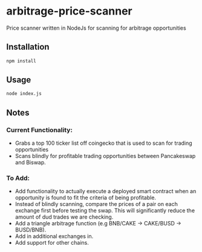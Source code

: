 # arbitrage-price-scanner

Price scanner written in NodeJs for scanning for arbitrage opportunities

## Installation

```bash
npm install
```

## Usage
```bash
node index.js
```

## Notes

### Current Functionality:
- Grabs a top 100 ticker list off coingecko that is used to scan for trading opportunities
- Scans blindly for profitable trading opportunities between Pancakeswap and Biswap.

### To Add:
- Add functionality to actually execute a deployed smart contract when an opportunity is found to fit the criteria of being profitable.
- Instead of blindly scanning, compare the prices of a pair on each exchange first before testing the swap. This will significantly reduce the amount of dud trades we are checking.
- Add a triangle arbitrage function (e.g BNB/CAKE -> CAKE/BUSD -> BUSD/BNB).
- Add in additional exchanges in.
- Add support for other chains.